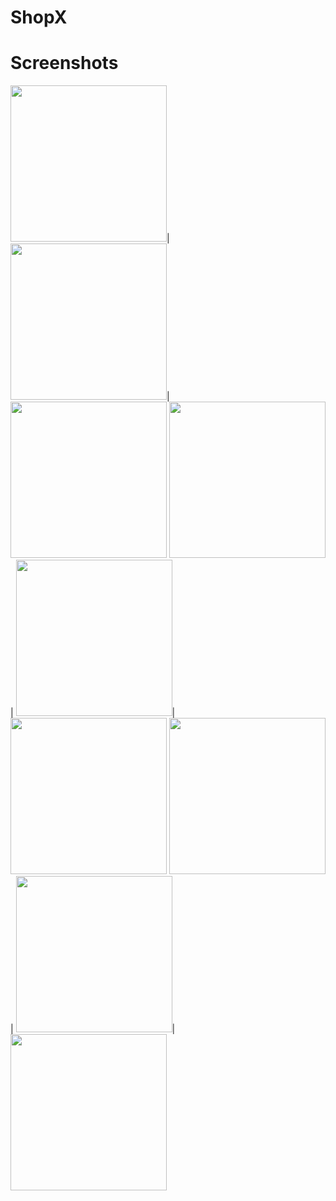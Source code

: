 # ShopX

# Screenshots
<img src="https://user-images.githubusercontent.com/30687866/121540024-6c44e100-ca06-11eb-84d4-95f636f11011.png" width="250">|
<img src="https://user-images.githubusercontent.com/30687866/121540040-6f3fd180-ca06-11eb-8c19-83586832bddd.png" width="250">|
<img src="https://user-images.githubusercontent.com/30687866/121540053-71a22b80-ca06-11eb-986c-3685263c5557.png" width="250">
<img src="https://user-images.githubusercontent.com/30687866/121540384-ba59e480-ca06-11eb-9a49-0239769cb634.png" width="250">|
<img src="https://user-images.githubusercontent.com/30687866/121540335-b1691300-ca06-11eb-9e37-1ffe22fb3d03.png" width="250">|
<img src="https://user-images.githubusercontent.com/30687866/121540356-b4640380-ca06-11eb-8ba8-a9a7d791fa5a.png" width="250">
<img src="https://user-images.githubusercontent.com/30687866/121540615-eb3a1980-ca06-11eb-9cd0-4f13b8669a19.png" width="250">|
<img src="https://user-images.githubusercontent.com/30687866/121540624-ec6b4680-ca06-11eb-9f11-aa519a9df35a.png" width="250">|
<img src="https://user-images.githubusercontent.com/30687866/121540634-ee350a00-ca06-11eb-8847-25f34e8b4724.png" width="250">
